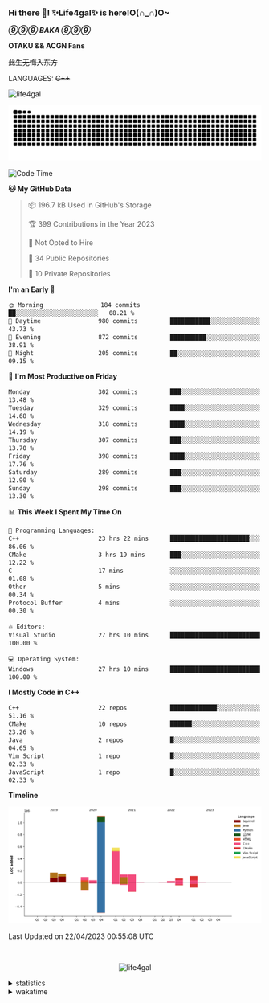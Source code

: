 ### Hi there 👋! ✨Life4gal✨ is here!O(∩_∩)O~

_**⑨⑨⑨ BAKA ⑨⑨⑨**_

**OTAKU && ACGN Fans**

~~此生无悔入东方~~

LANGUAGES: ~~C++~~

<p align="left"> <img src="https://komarev.com/ghpvc/?username=life4gal&label=Profile%20views&color=0e75b6&style=flat" alt="life4gal" /> </p>

![github contribution grid snake animation](https://raw.githubusercontent.com/Life4gal/Life4gal/snake_branch/github-contribution-grid-snake.svg)

<!--START_SECTION:waka-->
![Code Time](http://img.shields.io/badge/Code%20Time-3%2C059%20hrs%204%20mins-blue)

**🐱 My GitHub Data** 

> 📦 196.7 kB Used in GitHub's Storage 
 > 
> 🏆 399 Contributions in the Year 2023
 > 
> 🚫 Not Opted to Hire
 > 
> 📜 34 Public Repositories 
 > 
> 🔑 10 Private Repositories 
 > 
**I'm an Early 🐤** 

```text
🌞 Morning                184 commits         ██░░░░░░░░░░░░░░░░░░░░░░░   08.21 % 
🌆 Daytime                980 commits         ███████████░░░░░░░░░░░░░░   43.73 % 
🌃 Evening                872 commits         ██████████░░░░░░░░░░░░░░░   38.91 % 
🌙 Night                  205 commits         ██░░░░░░░░░░░░░░░░░░░░░░░   09.15 % 
```
📅 **I'm Most Productive on Friday** 

```text
Monday                   302 commits         ███░░░░░░░░░░░░░░░░░░░░░░   13.48 % 
Tuesday                  329 commits         ████░░░░░░░░░░░░░░░░░░░░░   14.68 % 
Wednesday                318 commits         ████░░░░░░░░░░░░░░░░░░░░░   14.19 % 
Thursday                 307 commits         ███░░░░░░░░░░░░░░░░░░░░░░   13.70 % 
Friday                   398 commits         ████░░░░░░░░░░░░░░░░░░░░░   17.76 % 
Saturday                 289 commits         ███░░░░░░░░░░░░░░░░░░░░░░   12.90 % 
Sunday                   298 commits         ███░░░░░░░░░░░░░░░░░░░░░░   13.30 % 
```


📊 **This Week I Spent My Time On** 

```text
💬 Programming Languages: 
C++                      23 hrs 22 mins      ██████████████████████░░░   86.06 % 
CMake                    3 hrs 19 mins       ███░░░░░░░░░░░░░░░░░░░░░░   12.22 % 
C                        17 mins             ░░░░░░░░░░░░░░░░░░░░░░░░░   01.08 % 
Other                    5 mins              ░░░░░░░░░░░░░░░░░░░░░░░░░   00.34 % 
Protocol Buffer          4 mins              ░░░░░░░░░░░░░░░░░░░░░░░░░   00.30 % 

🔥 Editors: 
Visual Studio            27 hrs 10 mins      █████████████████████████   100.00 % 

💻 Operating System: 
Windows                  27 hrs 10 mins      █████████████████████████   100.00 % 
```

**I Mostly Code in C++** 

```text
C++                      22 repos            █████████████░░░░░░░░░░░░   51.16 % 
CMake                    10 repos            ██████░░░░░░░░░░░░░░░░░░░   23.26 % 
Java                     2 repos             █░░░░░░░░░░░░░░░░░░░░░░░░   04.65 % 
Vim Script               1 repo              █░░░░░░░░░░░░░░░░░░░░░░░░   02.33 % 
JavaScript               1 repo              █░░░░░░░░░░░░░░░░░░░░░░░░   02.33 % 
```



**Timeline**

![Lines of Code chart](https://raw.githubusercontent.com/Life4gal/Life4gal/main/assets/bar_graph.png)


 Last Updated on 22/04/2023 00:55:08 UTC
<!--END_SECTION:waka-->

<img src="https://wakatime.com/share/@Life4gal/86c21846-f841-4004-aed1-e1165eb797d6.svg?sanitize=true" alt=""/>

<p align="center"> <img src="./images/⑨.jpg" alt="life4gal" /> </p>

<details>
	<summary>statistics</summary>
	<img src="https://github-profile-trophy.vercel.app/?username=life4gal" alt=""/>
	<img src="https://github-readme-stats.life4gal.vercel.app/api/top-langs/?username=Life4gal&hide=html&show_icons=true&theme=synthwave&cache_seconds=1800" alt=""/>
	<img src="https://github-readme-stats.life4gal.vercel.app/api?username=Life4gal&show_icons=true&theme=synthwave&cache_seconds=1800" alt=""/>
</details>

<details>
	<summary>wakatime</summary>
	<img src="https://wakatime.com/share/@Life4gal/404666b2-d1ff-4388-94e0-a1935d341f14.svg?sanitize=true" alt=""/>
	<img src="https://wakatime.com/share/@Life4gal/972212ce-6084-4d98-a326-1997606ddf37.svg?sanitize=true" alt=""/>
	<img src="https://wakatime.com/share/@Life4gal/7ae4ead0-e1fd-412a-afcb-da977a5ae5e9.svg?sanitize=true" alt=""/>
</details>
